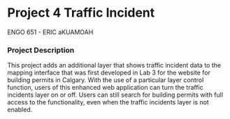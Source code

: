 
# Project 4 Traffic Incident

ENGO 651 - ERIC aKUAMOAH

### Project Description

This project adds an additional layer that shows traffic incident data to the mapping interface that was first developed in Lab 3 for the website for building permits in Calgary. With the use of a particular layer control function, users of this enhanced web application can turn the traffic incidents layer on or off. Users can still search for building permits with full access to the functionality, even when the traffic incidents layer is not enabled.
